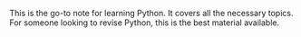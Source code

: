 This is the go-to note for learning Python. It covers all the necessary topics. For someone looking to revise Python, this is the best material available. 
